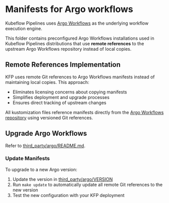 # Manifests for Argo workflows

Kubeflow Pipelines uses [Argo Workflows](https://argoproj.github.io/argo-workflows/) as the underlying workflow execution engine.

This folder contains preconfigured Argo Workflows installations used in Kubeflow Pipelines distributions that use **remote references** to the upstream Argo Workflows repository instead of local copies.

## Remote References Implementation

KFP uses remote Git references to Argo Workflows manifests instead of maintaining local copies. This approach:

* Eliminates licensing concerns about copying manifests
* Simplifies deployment and upgrade processes
* Ensures direct tracking of upstream changes

All kustomization files reference manifests directly from the [Argo Workflows repository](https://github.com/argoproj/argo-workflows) using versioned Git references.

## Upgrade Argo Workflows

Refer to [third_party/argo/README.md](../../../../third_party/argo/README.md).

### Update Manifests

To upgrade to a new Argo version:

1. Update the version in [third_party/argo/VERSION](../../../../third_party/argo/VERSION)
2. Run `make update` to automatically update all remote Git references to the new version
3. Test the new configuration with your KFP deployment
